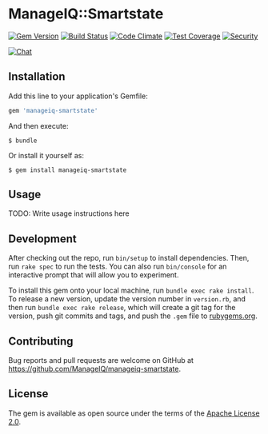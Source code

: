 # ManageIQ::Smartstate

[![Gem Version](https://badge.fury.io/rb/manageiq-smartstate.svg)](http://badge.fury.io/rb/manageiq-smartstate)
[![Build Status](https://travis-ci.com/ManageIQ/manageiq-smartstate.svg)](https://travis-ci.com/github/ManageIQ/manageiq-smartstate)
[![Code Climate](https://codeclimate.com/github/ManageIQ/manageiq-smartstate.svg)](https://codeclimate.com/github/ManageIQ/manageiq-smartstate)
[![Test Coverage](https://codeclimate.com/github/ManageIQ/manageiq-smartstate/badges/coverage.svg)](https://codeclimate.com/github/ManageIQ/manageiq-smartstate/coverage)
[![Security](https://hakiri.io/github/ManageIQ/manageiq-smartstate/master.svg)](https://hakiri.io/github/ManageIQ/manageiq-smartstate/master)

[![Chat](https://badges.gitter.im/Join%20Chat.svg)](https://gitter.im/ManageIQ/manageiq-smartstate?utm_source=badge&utm_medium=badge&utm_campaign=pr-badge&utm_content=badge)

## Installation

Add this line to your application's Gemfile:

```ruby
gem 'manageiq-smartstate'
```

And then execute:

    $ bundle

Or install it yourself as:

    $ gem install manageiq-smartstate

## Usage

TODO: Write usage instructions here

## Development

After checking out the repo, run `bin/setup` to install dependencies. Then, run `rake spec` to run the tests. You can also run `bin/console` for an interactive prompt that will allow you to experiment.

To install this gem onto your local machine, run `bundle exec rake install`. To release a new version, update the version number in `version.rb`, and then run `bundle exec rake release`, which will create a git tag for the version, push git commits and tags, and push the `.gem` file to [rubygems.org](https://rubygems.org).

## Contributing

Bug reports and pull requests are welcome on GitHub at https://github.com/ManageIQ/manageiq-smartstate.


## License

The gem is available as open source under the terms of the [Apache License 2.0](http://www.apache.org/licenses/LICENSE-2.0).
